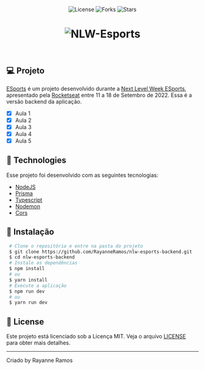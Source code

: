 <p align='center'>
  <img src='https://img.shields.io/badge/license-MIT-%23835afd' alt='License' />
  <img src='https://img.shields.io/badge/forks-MIT-%23835afd' alt='Forks' />
  <img src='https://img.shields.io/badge/stars-MIT-%23835afd' alt='Stars' />
</P>

<h1 align='center'>
  <img src='https://user-images.githubusercontent.com/43352880/191812229-52da561d-a6d5-4b6a-84e0-f76e0aa80a67.png' title='nlw-esports' alt='NLW-Esports'/>
</h1>

<br>

## 💻 Projeto
[ESports]() é um projeto desenvolvido durante a [Next Level Week ESports](https://nextlevelweek.com/),
apresentado pela [Rocketseat](https://rocketseat.com.br) entre 11 a 18 de Setembro de 2022. Essa é a versão backend da aplicação.

 - [x] Aula 1
 - [x] Aula 2
 - [x] Aula 3
 - [x] Aula 4
 - [x] Aula 5

## 🧪 Technologies

Esse projeto foi desenvolvido com as seguintes tecnologias:

 - [NodeJS](https://nodejs.org/)
 - [Prisma](https://www.prisma.io/)
 - [Typescript](https://www.typescriptlang.org/)
 - [Nodemon](https://www.npmjs.com/package/nodemon)
 - [Cors](https://www.npmjs.com/package/cors)

## 🚀 Instalação

```bash
 # Clone o repositório e entre na pasta do projeto
 $ git clone https://github.com/RayanneRamos/nlw-esports-backend.git
 $ cd nlw-esports-backend
 # Instale as dependências
 $ npm install
 # ou
 $ yarn install
 # Execute a aplicação
 $ npm run dev
 # ou
 $ yarn run dev
```

## 📝 License

Este projeto está licenciado sob a Licença MIT. Veja o arquivo [LICENSE](LICENSE) para obter mais detalhes.

---

<p aling="center">Criado by Rayanne Ramos</p>
